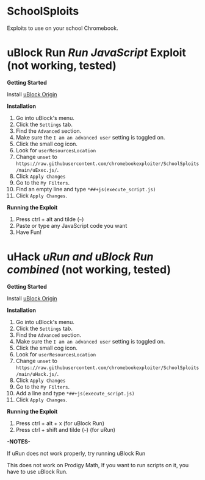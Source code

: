 # SchoolSploits
Exploits to use on your school Chromebook.
# uBlock Run *Run JavaScript* Exploit (not working, tested)
<b>Getting Started</b>

Install <a href="https://chromewebstore.google.com/detail/ublock-origin/cjpalhdlnbpafiamejdnhcphjbkeiagm">uBlock Origin</a>

<b>Installation</b>
1. Go into uBlock's menu.
2. Click the `Settings` tab.
3. Find the `Advanced` section.
4. Make sure the `I am an advanced user` setting is toggled on.
5. Click the small cog icon.
6. Look for `userResourcesLocation`
7. Change `unset` to `https://raw.githubusercontent.com/chromebookexploiter/SchoolSploits/main/uExec.js/`.
8. Click `Apply Changes`
9. Go to the `My Filters`.
10. Find an empty line and type `*##+js(execute_script.js)`
11. Click `Apply Changes`.

<b>Running the Exploit</b>
1. Press ctrl + alt and tilde (`~`)
2. Paste or type any JavaScript code you want
3. Have Fun!

# uHack *uRun and uBlock Run combined* (not working, tested)
<b>Getting Started</b>

Install <a href="https://chromewebstore.google.com/detail/ublock-origin/cjpalhdlnbpafiamejdnhcphjbkeiagm">uBlock Origin</a>

<b>Installation</b>
1. Go into uBlock's menu.
2. Click the `Settings` tab.
3. Find the `Advanced` section.
4. Make sure the `I am an advanced user` setting is toggled on.
5. Click the small cog icon.
6. Look for `userResourcesLocation`
7. Change `unset` to `https://raw.githubusercontent.com/chromebookexploiter/SchoolSploits/main/uHack.js/`.
8. Click `Apply Changes`
9. Go to the `My Filters`.
10. Add a line and type `*##+js(execute_script.js)`
11. Click `Apply Changes`.

<b>Running the Exploit</b>
1. Press ctrl + alt + x (for uBlock Run)
2. Press ctrl + shift and tilde (`~`) (for uRun)

<b>-NOTES-</b>

If uRun does not work properly, try running uBlock Run

This does not work on Prodigy Math, If you want to run scripts on it, you have to use uBlock Run.
